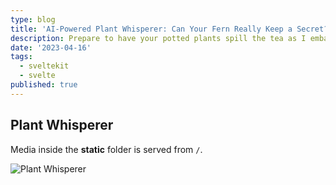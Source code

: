 ```yaml
---
type: blog
title: 'AI-Powered Plant Whisperer: Can Your Fern Really Keep a Secret?'
description: Prepare to have your potted plants spill the tea as I embark on a mission to create an AI-powered plant whisperer. In this outlandish tech experiment, I attempt to decipher the hidden conversations of ferns and succulents. Discover the shocking revelations your houseplants may be hiding in this foliage-fueled journey of tech meets tattle!
date: '2023-04-16'
tags:
  - sveltekit
  - svelte
published: true
---
```


## Plant Whisperer

Media inside the **static** folder is served from `/`.

![Plant Whisperer](favicon.png)
